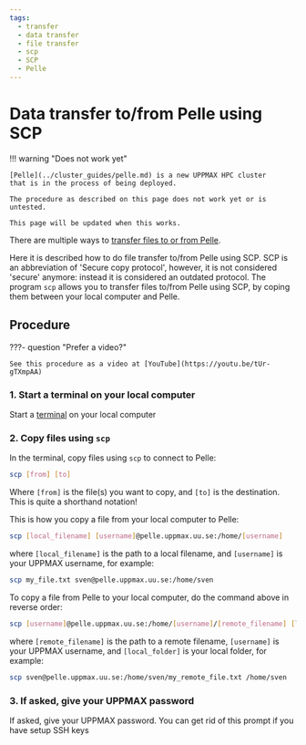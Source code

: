 ```yaml
---
tags:
  - transfer
  - data transfer
  - file transfer
  - scp
  - SCP
  - Pelle
---
```


# Data transfer to/from Pelle using SCP

!!! warning "Does not work yet"

    [Pelle](../cluster_guides/pelle.md) is a new UPPMAX HPC cluster
    that is in the process of being deployed.

    The procedure as described on this page does not work yet or is untested.

    This page will be updated when this works.

There are multiple ways to [transfer files to or from Pelle](../cluster_guides/transfer_pelle.md).

Here it is described how to do file transfer to/from Pelle using SCP.
SCP is an abbreviation of 'Secure copy protocol',
however, it is not considered 'secure' anymore:
instead it is considered an outdated protocol.
The program `scp` allows you to transfer files to/from Pelle using SCP,
by coping them between your local computer and Pelle.

## Procedure

???- question "Prefer a video?"

    See this procedure as a video at [YouTube](https://youtu.be/tUr-gTXmpAA)

### 1. Start a terminal on your local computer

Start a [terminal](../software/terminal.md) on your local computer

### 2. Copy files using `scp`

In the terminal, copy files using `scp` to connect to Pelle:

```bash
scp [from] [to]
```

Where `[from]` is the file(s) you want to copy, and `[to]` is the destination.
This is quite a shorthand notation!

This is how you copy a file from your local computer to Pelle:

```bash
scp [local_filename] [username]@pelle.uppmax.uu.se:/home/[username]
```

where `[local_filename]` is the path to a local filename,
and `[username]` is your UPPMAX username, for example:

```bash
scp my_file.txt sven@pelle.uppmax.uu.se:/home/sven
```

To copy a file from Pelle to your local computer, do the command above in reverse order:

```bash
scp [username]@pelle.uppmax.uu.se:/home/[username]/[remote_filename] [local_folder]
```

where `[remote_filename]` is the path to a remote filename,
`[username]` is your UPPMAX username,
and `[local_folder]` is your local folder, for example:

```bash
scp sven@pelle.uppmax.uu.se:/home/sven/my_remote_file.txt /home/sven
```

### 3. If asked, give your UPPMAX password

If asked, give your UPPMAX password.
You can get rid of this prompt if you have setup SSH keys
